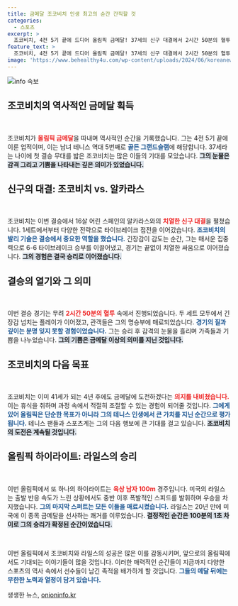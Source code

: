 ```yaml
---
title: 금메달 조코비치 인생 최고의 순간 간직할 것
categories:
  - 스포츠
excerpt: >
  조코비치, 4전 5기 끝에 드디어 올림픽 금메달! 37세의 신구 대결에서 2시간 50분의 혈투 끝에 감격의 눈물. 골든 그랜드슬램의 위업, 그의 불굴의 도전은 계속된다!
feature_text: >
  조코비치, 4전 5기 끝에 드디어 올림픽 금메달! 37세의 신구 대결에서 2시간 50분의 혈투 끝에 감격의 눈물. 골든 그랜드슬램의 위업, 그의 불굴의 도전은 계속된다!
image: 'https://www.behealthy4u.com/wp-content/uploads/2024/06/koreanews.jpg'
---
```


<p><img src="https://www.behealthy4u.com/wp-content/uploads/2024/06/koreanews.jpg" alt="info 속보" /></p>

<h2 data-ke-size="size26">조코비치의 역사적인 금메달 획득</h2>

<p data-ke-size="size16">&nbsp;</p> 

<p>조코비치가 <b><span style="color: #ee2323;">올림픽 금메달</span></b>을 따내며 역사적인 순간을 기록했습니다. 그는 4전 5기 끝에 이룬 업적이며, 이는 남녀 테니스 역대 5번째로 <b><span style="color: #1a5490;">골든 그랜드슬램</span></b>에 해당합니다. 37세라는 나이에 첫 결승 무대를 밟은 조코비치는 많은 이들의 기대를 모았습니다. <b><span style="background-color: #21538527;">그의 눈물은 감격 그리고 기쁨을 나타내는 깊은 의미가 있었습니다.</span></b> </p>

<h2 data-ke-size="size26">신구의 대결: 조코비치 vs. 알카라스</h2>

<p data-ke-size="size16">&nbsp;</p> 

<p>조코비치는 이번 결승에서 16살 어린 스페인의 알카라스와의 <b><span style="color: #ee2323;">치열한 신구 대결</span></b>을 펼쳤습니다. 1세트에서부터 다양한 전략으로 타이브레이크 접전을 이어갔습니다. <b><span style="color: #1a5490;">조코비치의 발리 기술은 결승에서 중요한 역할을 했습니다.</span></b> 긴장감이 감도는 순간, 그는 매서운 집중력으로 6-6 타이브레이크 승부를 이끌어냈고, 경기는 끝없이 치열한 싸움으로 이어졌습니다. <b><span style="background-color: #21538527;">그의 경험은 결국 승리로 이어졌습니다.</span></b> </p>

<h2 data-ke-size="size26">결승의 열기와 그 의미</h2>

<p data-ke-size="size16">&nbsp;</p> 

<p>이번 결승 경기는 무려 <b><span style="color: #ee2323;">2시간 50분의 혈투</span></b> 속에서 진행되었습니다. 두 세트 모두에서 긴장감 넘치는 플레이가 이어졌고, 관객들은 그의 명승부에 매료되었습니다. <b><span style="color: #1a5490;">경기의 질과 깊이는 분명 잊지 못할 경험이었습니다.</span></b> 그는 승리 후 감격의 눈물을 흘리며 가족들과 기쁨을 나누었습니다. <b><span style="background-color: #21538527;">그의 기쁨은 금메달 이상의 의미를 지닌 것입니다.</span></b> </p>

<h2 data-ke-size="size26">조코비치의 다음 목표</h2>

<p data-ke-size="size16">&nbsp;</p> 

<p>조코비치는 이미 41세가 되는 4년 후에도 금메달에 도전하겠다는 <b><span style="color: #ee2323;">의지를 내비쳤습니다.</span></b> 이는 휴식을 취하며 과정 속에서 적절히 조절할 수 있는 경험이 되어줄 것입니다. <b><span style="color: #1a5490;">그에게 있어 올림픽은 단순한 목표가 아니라 그의 테니스 인생에서 큰 가치를 지닌 순간으로 평가됩니다.</span></b> 테니스 팬들과 스포츠계는 그의 다음 행보에 큰 기대를 걸고 있습니다. <b><span style="background-color: #21538527;">조코비치의 도전은 계속될 것입니다.</span></b> </p>

<h2 data-ke-size="size26">올림픽 하이라이트: 라일스의 승리</h2>

<p data-ke-size="size16">&nbsp;</p> 

<p>이번 올림픽에서 또 하나의 하이라이트는 <b><span style="color: #ee2323;">육상 남자 100m</span></b> 경주입니다. 미국의 라일스는 출발 반응 속도가 느린 상황에서도 중반 이후 폭발적인 스피드를 발휘하며 우승을 차지했습니다. <b><span style="color: #1a5490;">그의 마지막 스퍼트는 모든 이들을 매료시켰습니다.</span></b> 라일스는 20년 만에 미국에 이 종목 금메달을 선사하는 쾌거를 이루었습니다. <b><span style="background-color: #21538527;">결정적인 순간은 100분의 1초 차이로 그의 승리가 확정된 순간이었습니다.</span></b> </p>

<p data-ke-size="size16">&nbsp;</p> 

<p>이번 올림픽에서 조코비치와 라일스의 성공은 많은 이를 감동시키며, 앞으로의 올림픽에서도 기대되는 이야기들이 많을 것입니다. 이러한 매력적인 순간들이 지금까지 다양한 스포츠의 역사 속에서 선수들이 남긴 족적을 배가하게 할 것입니다. <b><span style="color: #1a5490;">그들의 메달 뒤에는 무한한 노력과 열정이 담겨 있습니다.</span></b> </p>
생생한 뉴스, <a href="https://onioninfo.kr" rel="dofollow">onioninfo.kr</a>


